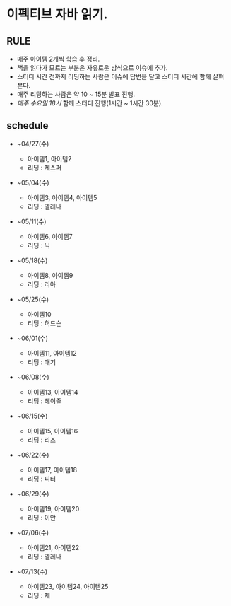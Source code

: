 # 이펙티브 자바 읽기.


## RULE 

- 매주 아이템 2개씩 학습 후 정리.
- 책을 읽다가 모르는 부분은 자유로운 방식으로 이슈에 추가.
- 스터디 시간 전까지 리딩하는 사람은 이슈에 답변을 달고 스터디 시간에 함께 살펴본다.
- 매주 리딩하는 사람은 약 10 ~ 15분 발표 진행.
- *매주 수요일 18시* 함께 스터디 진행(1시간 ~ 1시간 30분).

## schedule

- ~04/27(수)
    - 아이템1, 아이템2
    - 리딩 : 제스퍼

- ~05/04(수)
    - 아이템3, 아이템4, 아이템5
    - 리딩 : 엘레나

- ~05/11(수)
    - 아이템6, 아이템7
    - 리딩 : 닉

- ~05/18(수)
    - 아이템8, 아이템9
    - 리딩 : 리아

- ~05/25(수)
    - 아이템10
    - 리딩 : 허드슨

- ~06/01(수)
    - 아이템11, 아이템12
    - 리딩 : 매기

- ~06/08(수)
    - 아이템13, 아이템14
    - 리딩 : 헤이즐

- ~06/15(수)
    - 아이템15, 아이템16
    - 리딩 : 리즈

- ~06/22(수)
    - 아이템17, 아이템18
    - 리딩 : 피터

- ~06/29(수)
    - 아이템19, 아이템20
    - 리딩 : 이안

- ~07/06(수)
    - 아이템21, 아이템22
    - 리딩 : 엘레나

- ~07/13(수)
    - 아이템23, 아이템24, 아이템25
    - 리딩 : 제


